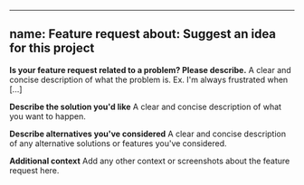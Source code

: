 ***

name: Feature request
about: Suggest an idea for this project
---------------------------------------

**Is your feature request related to a problem? Please describe.**
A clear and concise description of what the problem is. Ex. I'm always
frustrated when \[...]

**Describe the solution you'd like**
A clear and concise description of what you want to happen.

**Describe alternatives you've considered**
A clear and concise description of any alternative solutions or features
you've considered.

**Additional context**
Add any other context or screenshots about the feature request here.
